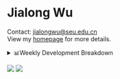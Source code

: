 #  Jialong Wu

Contact: jialongwu@seu.edu.cn<br>
View my [homepage](https://callanwu.github.io/) for more details.

<details><summary>📊Weekly Development Breakdown</summary>

<!--START_SECTION:waka-->

```txt
From: 24 November 2024 - To: 01 December 2024

Total Time: 14 hrs 59 mins

Other        6 hrs 49 mins   ███████████▒░░░░░░░░░░░░░   45.55 %
Python       6 hrs 30 mins   ███████████░░░░░░░░░░░░░░   43.43 %
Bash         32 mins         █░░░░░░░░░░░░░░░░░░░░░░░░   03.65 %
CSV          29 mins         ▓░░░░░░░░░░░░░░░░░░░░░░░░   03.27 %
HTML         24 mins         ▓░░░░░░░░░░░░░░░░░░░░░░░░   02.73 %
```

<!--END_SECTION:waka-->

[![wakatime](https://wakatime.com/badge/user/c6720b29-9431-4a60-bc9d-e1fb2b6bd65f.svg)](https://wakatime.com/@c6720b29-9431-4a60-bc9d-e1fb2b6bd65f)
</details>

[![](https://img.shields.io/badge/Google%20Scholar-4385FE.svg?&color=d6d6d6&style=flat-square&logo=google-scholar)](https://scholar.google.com/citations?user=6eg2m4YAAAAJ)
![](https://komarev.com/ghpvc/?username=callanwu)
